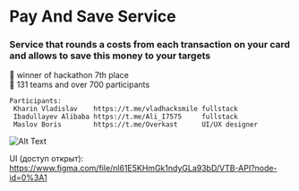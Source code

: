 # Pay And Save Service

### Service that rounds a costs from each transaction on your card and allows to save this money to your targets
:mechanical_arm: winner of hackathon 7th place\
:mechanical_leg: 131 teams and over 700 participants

```
Participants:
 Kharin Vladislav    https://t.me/vladhacksmile fullstack
 Ibadullayev Alibaba https://t.me/Ali_I7575     fullstack
 Maslov Boris        https://t.me/Overkast      UI/UX designer
```
![Alt Text](img/video.gif)


UI (доступ открыт): https://www.figma.com/file/nl61E5KHmGk1ndyGLa93bD/VTB-API?node-id=0%3A1
